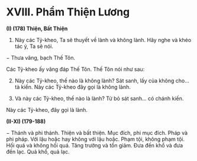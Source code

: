 # XVIII. Phẩm Thiện Lương

**(I) (178) Thiện, Bất Thiện**

1. Này các Tỷ-kheo, Ta sẽ thuyết về lành và không lành. Hãy nghe và khéo tác ý, Ta sẽ nói.

− Thưa vâng, bạch Thế Tôn.

Các Tỷ-kheo ấy vâng đáp Thế Tôn. Thế Tôn nói như sau:

2. Này các Tỷ-kheo, thế nào là không lành? Sát sanh, lấy của không cho... tà kiến. Này các Tỷ-kheo đây
gọi là không lành.

3. Và này các Tỷ-kheo, thế nào là lành? Từ bỏ sát sanh... có chánh kiến.

Này các Tỷ-kheo, đây gọi là lành.

**(II-XI) (179-188)**

− Thánh và phi thánh. Thiện và bất thiện. Mục đích, phi mục đích. Pháp và phi pháp. Với lậu hoặc hay
không với lậu hoặc. Phạm tội, không phạm tội. Hối quá và không hối quá. Tăng trưởng và tổn giảm.
Ðưa đến khổ và đưa đến lạc. Quả khổ, quả lạc.

